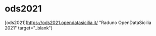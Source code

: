 # ods2021
[ods2021](https://ods2021.opendatasicilia.it/ "Raduno OpenDataSicilia 2021" target="_blank")
